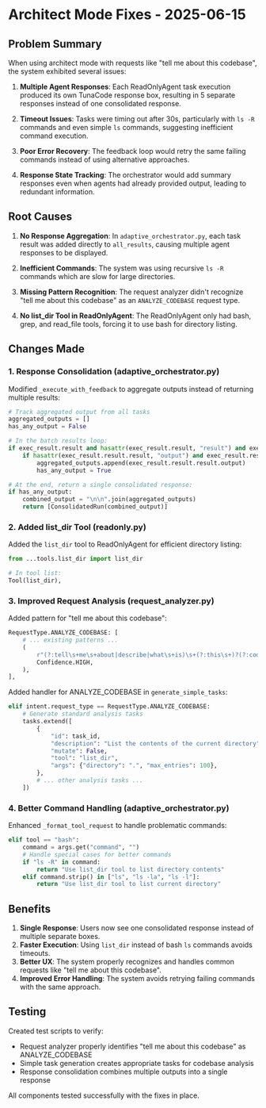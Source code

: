 # Architect Mode Fixes - 2025-06-15

## Problem Summary

When using architect mode with requests like "tell me about this codebase", the system exhibited several issues:

1. **Multiple Agent Responses**: Each ReadOnlyAgent task execution produced its own TunaCode response box, resulting in 5 separate responses instead of one consolidated response.

2. **Timeout Issues**: Tasks were timing out after 30s, particularly with `ls -R` commands and even simple `ls` commands, suggesting inefficient command execution.

3. **Poor Error Recovery**: The feedback loop would retry the same failing commands instead of using alternative approaches.

4. **Response State Tracking**: The orchestrator would add summary responses even when agents had already provided output, leading to redundant information.

## Root Causes

1. **No Response Aggregation**: In `adaptive_orchestrator.py`, each task result was added directly to `all_results`, causing multiple agent responses to be displayed.

2. **Inefficient Commands**: The system was using recursive `ls -R` commands which are slow for large directories.

3. **Missing Pattern Recognition**: The request analyzer didn't recognize "tell me about this codebase" as an `ANALYZE_CODEBASE` request type.

4. **No list_dir Tool in ReadOnlyAgent**: The ReadOnlyAgent only had bash, grep, and read_file tools, forcing it to use bash for directory listing.

## Changes Made

### 1. Response Consolidation (adaptive_orchestrator.py)

Modified `_execute_with_feedback` to aggregate outputs instead of returning multiple results:

```python
# Track aggregated output from all tasks
aggregated_outputs = []
has_any_output = False

# In the batch results loop:
if exec_result.result and hasattr(exec_result.result, "result") and exec_result.result.result:
    if hasattr(exec_result.result.result, "output") and exec_result.result.result.output:
        aggregated_outputs.append(exec_result.result.result.output)
        has_any_output = True

# At the end, return a single consolidated response:
if has_any_output:
    combined_output = "\n\n".join(aggregated_outputs)
    return [ConsolidatedRun(combined_output)]
```

### 2. Added list_dir Tool (readonly.py)

Added the `list_dir` tool to ReadOnlyAgent for efficient directory listing:

```python
from ...tools.list_dir import list_dir

# In tool list:
Tool(list_dir),
```

### 3. Improved Request Analysis (request_analyzer.py)

Added pattern for "tell me about this codebase":

```python
RequestType.ANALYZE_CODEBASE: [
    # ... existing patterns ...
    (
        r"(?:tell\s+me\s+about|describe|what\s+is)\s+(?:this\s+)?(?:code|codebase|project)",
        Confidence.HIGH,
    ),
],
```

Added handler for ANALYZE_CODEBASE in `generate_simple_tasks`:

```python
elif intent.request_type == RequestType.ANALYZE_CODEBASE:
    # Generate standard analysis tasks
    tasks.extend([
        {
            "id": task_id,
            "description": "List the contents of the current directory",
            "mutate": False,
            "tool": "list_dir",
            "args": {"directory": ".", "max_entries": 100},
        },
        # ... other analysis tasks ...
    ])
```

### 4. Better Command Handling (adaptive_orchestrator.py)

Enhanced `_format_tool_request` to handle problematic commands:

```python
elif tool == "bash":
    command = args.get("command", "")
    # Handle special cases for better commands
    if "ls -R" in command:
        return "Use list_dir tool to list directory contents"
    elif command.strip() in ["ls", "ls -la", "ls -l"]:
        return "Use list_dir tool to list current directory"
```

## Benefits

1. **Single Response**: Users now see one consolidated response instead of multiple separate boxes.
2. **Faster Execution**: Using `list_dir` instead of bash `ls` commands avoids timeouts.
3. **Better UX**: The system properly recognizes and handles common requests like "tell me about this codebase".
4. **Improved Error Handling**: The system avoids retrying failing commands with the same approach.

## Testing

Created test scripts to verify:
- Request analyzer properly identifies "tell me about this codebase" as ANALYZE_CODEBASE
- Simple task generation creates appropriate tasks for codebase analysis
- Response consolidation combines multiple outputs into a single response

All components tested successfully with the fixes in place.